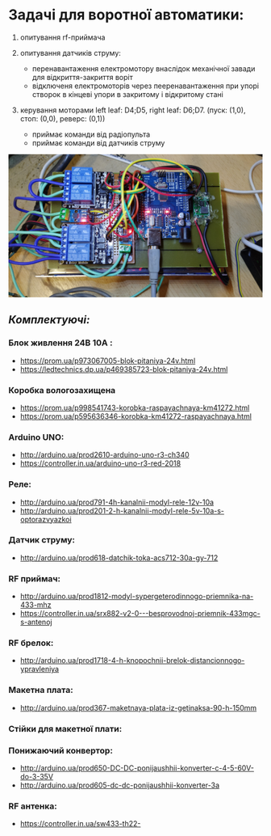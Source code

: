 # Задачі для воротної автоматики:

1. опитування rf-приймача

2. опитування датчиків струму:
   * перенавантаження електромотору внаслідок механічної завади для
     відкриття-закриття воріт
   * відключеня електромоторів через пееренавантаження при упорі 
     створок в кінцеві упори в закритому і відкритому стані
3. керування моторами left leaf: D4;D5, right leaf: D6;D7. (пуск: (1,0), стоп: (0,0), реверс: (0,1)) 
   * приймає команди від радіопульта
   * приймає команди від датчиків струму
        
![Прототип блока керування ](photo1.jpg)        

## *Комплектуючі:*

### Блок живлення 24В 10А :
  * https://prom.ua/p973067005-blok-pitaniya-24v.html
  * https://ledtechnics.dp.ua/p469385723-blok-pitaniya-24v.html
### Коробка вологозахищена 
  * https://prom.ua/p998541743-korobka-raspayachnaya-km41272.html
  * https://prom.ua/p595636346-korobka-km41272-raspayachnaya.html
### Arduino UNO:
  * http://arduino.ua/prod2610-arduino-uno-r3-ch340
  * https://controller.in.ua/arduino-uno-r3-red-2018
### Реле:
  * http://arduino.ua/prod791-4h-kanalnii-modyl-rele-12v-10a
  * http://arduino.ua/prod201-2-h-kanalnii-modyl-rele-5v-10a-s-optorazvyazkoi
### Датчик струму:
  * http://arduino.ua/prod618-datchik-toka-acs712-30a-gy-712
### RF приймач:
  * http://arduino.ua/prod1812-modyl-sypergeterodinnogo-priemnika-na-433-mhz
  * https://controller.in.ua/srx882-v2-0---besprovodnoj-priemnik-433mgc-s-antenoj
### RF брелок:
  * http://arduino.ua/prod1718-4-h-knopochnii-brelok-distancionnogo-ypravleniya
### Макетна плата:
  * http://arduino.ua/prod367-maketnaya-plata-iz-getinaksa-90-h-150mm
### Стійки для макетної плати:
        
### Понижаючий конвертор:
  * http://arduino.ua/prod650-DC-DC-ponijaushhii-konverter-c-4-5-60V-do-3-35V
  * http://arduino.ua/prod605-dc-dc-ponijaushhii-konverter-3a
### RF антенка:
  * https://controller.in.ua/sw433-th22-

